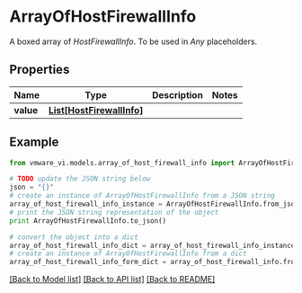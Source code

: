 # ArrayOfHostFirewallInfo

A boxed array of *HostFirewallInfo*. To be used in *Any* placeholders. 

## Properties
Name | Type | Description | Notes
------------ | ------------- | ------------- | -------------
**value** | [**List[HostFirewallInfo]**](HostFirewallInfo.md) |  | 

## Example

```python
from vmware_vi.models.array_of_host_firewall_info import ArrayOfHostFirewallInfo

# TODO update the JSON string below
json = "{}"
# create an instance of ArrayOfHostFirewallInfo from a JSON string
array_of_host_firewall_info_instance = ArrayOfHostFirewallInfo.from_json(json)
# print the JSON string representation of the object
print ArrayOfHostFirewallInfo.to_json()

# convert the object into a dict
array_of_host_firewall_info_dict = array_of_host_firewall_info_instance.to_dict()
# create an instance of ArrayOfHostFirewallInfo from a dict
array_of_host_firewall_info_form_dict = array_of_host_firewall_info.from_dict(array_of_host_firewall_info_dict)
```
[[Back to Model list]](../README.md#documentation-for-models) [[Back to API list]](../README.md#documentation-for-api-endpoints) [[Back to README]](../README.md)


